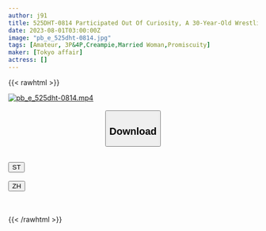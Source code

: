 ```yaml
---
author: j91
title: 525DHT-0814 Participated Out Of Curiosity, A 30-Year-Old Wrestling Wife Is A Wheel X Two Consecutive Vaginal Cum Shots Aki-San, 30 Years Old
date: 2023-08-01T03:00:00Z
image: "pb_e_525dht-0814.jpg"
tags: [Amateur, 3P&4P,Creampie,Married Woman,Promiscuity]
maker: [Tokyo affair]
actress: []
---
```



{{< rawhtml >}}

<div class="video" data-videoid="8WpAoe07WXflQQ">
    <a href="javascript:;">
        <img src="https://my.j91.asia/posts/pb_e_525dht-0814/pb_e_525dht-0814.jpg" width="WIDTH" height="HEIGHT" alt="pb_e_525dht-0814.mp4" loading="lazy">
    </a>
</div>

<script type="text/javascript" src="https://j91.asia/asset/on-demand-st.js"></script>

<br>
  <link rel="stylesheet" href="https://j91.asia/asset/bs5.css">
  
  <center>
  <button class="btn btn-primary" type="button" data-bs-toggle="collapse" data-bs-target=".multi-collapse" aria-expanded="false" aria-controls="multiCollapseExample1 multiCollapseExample2"><h2>Download</h2></button></center>
</p>
<div class="row">
  <div class="col">
    <div class="collapse multi-collapse" id="multiCollapseExample1">
      <div class="card card-body">
	      	      <br>
<div class="buttons">  
<a href="https://streamtape.to/v/8WpAoe07WXflQQ"><button class="btn-hover color-3"><i class="fa fa-download"></i> ST</button></a></div>
    </div>
  </div>
</div>
  <div class="col">
    <div class="collapse multi-collapse" id="multiCollapseExample2">
      <div class="card card-body">
	      <br>
<div class="buttons">
    <a href="https://lylxan.com/48hhuq6bvyoy.html"><button class="btn-hover color-9"><i class="fa fa-download"></i> ZH</button></a></div>
<br><br>
      </div>
    </div>
  </div>
</div>

{{< /rawhtml >}}
